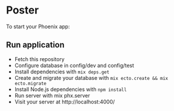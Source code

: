 # Poster

To start your Phoenix app:

## Run application

  * Fetch this repository
  * Configure database in config/dev and config/test
  * Install dependencies with `mix deps.get`
  * Create and migrate your database with `mix ecto.create && mix ecto.migrate`
  * Install Node.js dependencies with `npm install`
  * Run server with mix phx.server
  * Visit your server at http://localhost:4000/